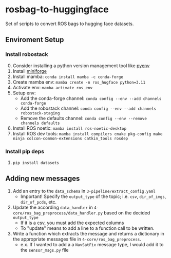 # rosbag-to-huggingface
Set of scripts to convert ROS bags to hugging face datasets.


## Enviroment Setup

### Install robostack
0. Consider installing a python version management tool like [pyenv](https://github.com/pyenv/pyenv)
1. Install [miniforge](https://github.com/conda-forge/miniforge)
2. Install mamba: `conda install mamba -c conda-forge`
3. Create mamba env: `mamba create -n ros_hugface python=3.11`
4. Activate env: `mamba activate ros_env`
5. Setup env:
    - Add the conda-forge channel: `conda config --env --add channels conda-forge`
    - Add the robostack channel: `conda config --env --add channels robostack-staging`
    - Remove the defaults channel: `conda config --env --remove channels defaults`
6. Install ROS noetic: `mamba install ros-noetic-desktop`
7. Install ROS dev tools: `mamba install compilers cmake pkg-config make ninja colcon-common-extensions catkin_tools rosdep`

### Install pip deps
1. `pip install datasets`


## Adding new messages
1. Add an entry to the `data_schema` in `3-pipeline/extract_config.yaml`
    - Important! Specify the `output_type` of the topic; i.e. `csv`, `dir_of_imgs`, `dir_of_pcds`, etc.
2. Update the according `data_handler` in `4-core/ros_bag_preprocess/data_handler.py` based on the decided `output_type`
    - If it is a csv, you must add the expected columns
    - To "update" means to add a line to a function call to be written.
3. Write a function which extracts the message and returns a dictionary in the appropriate messages file in `4-core/ros_bag_preprocess`.
    - e.x. If I wanted to add a a `NavSatFix` message type, I would add it to the `sensor_msgs.py` file